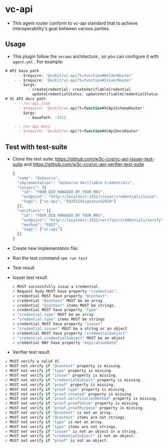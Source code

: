 # vc-api

- This agent router conform to vc-api standard that to achieve interoperability's goal between various parties.

## Usage

- This plugin follow the `veramo` architecture , so you can configure it with `agent.yml` . For example:

```jsx
# API base path
    - - $require: '@vckit/vc-api?t=function#HolderRouter'
    - - $require: '@vckit/vc-api?t=function#IssuerRouter'
        $args:
          - createCredential: createVerifiableCredential
            updateCredentialStatus: updateVerifiableCredentialStatus
# VC API docs path
    - - /vc-api.json
      - $require: '@vckit/vc-api?t=function#VCApiSchemaRouter'
        $args:
          - basePath: :3332

    - - /vc-api-docs
      - $require: '@vckit/vc-api?t=function#VCApiDocsRouter'
```

## Test with test-suite

- Clone the test suite: https://github.com/w3c-ccg/vc-api-issuer-test-suite and https://github.com/w3c-ccg/vc-api-verifier-test-suite
    
    ```jsx
    {
      "name": "GoSource",
      "implementation": "GoSource Verifiable Credentials",
      "issuers": [{
        "id": "YOUR_DID_MANAGED_BY_YOUR_MKS",
        "endpoint": "http://localhost:3332/issuer/credentials/issue",
        "tags": ["vc-api", "Ed25519Signature2020"]
      }],
      "verifiers": [{
        "id": "YOUR_DID_MANAGED_BY_YOUR_MKS",
        "endpoint": "http://localhost:3332/verifier/credentials/verify",
        "method": "POST",
        "tags": ["vc-api"]
      }]
    }
    ```
    
- Create new implementation file:

- Run the test command `npm run test`
- Test result
- Issuer test result
    
    ```jsx
    ✓ MUST successfully issue a credential.
    ✓ Request body MUST have property "credential".
    ✓ credential MUST have property "@context".
    ✓ credential "@context" MUST be an array.
    ✓ credential "@context" items MUST be strings.
    ✓ credential MUST have property "type"
    ✓ "credential.type" MUST be an array.
    ✓ "credential.type" items MUST be strings
    ✓ credential MUST have property "issuer"
    ✓ "credential.issuer" MUST be a string or an object
    ✓ credential MUST have property "credentialSubject"
    ✓ "credential.credentialSubject" MUST be an object
    ✓ credential MAY have property "expirationDate"
    ```
    
- Verifier test result

```jsx
✓ MUST verify a valid VC.
✓ MUST not verify if "@context" property is missing.
✓ MUST not verify if "type" property is missing.
✓ MUST not verify if "issuer" property is missing.
✓ MUST not verify if "credentialSubject" property is missing.
✓ MUST not verify if "proof" property is missing.
✓ MUST not verify if "proof.type" property is missing.
✓ MUST not verify if "proof.created" property is missing.
✓ MUST not verify if "proof.verificationMethod" property is missing.
✓ MUST not verify if "proof.proofValue" property is missing.
✓ MUST not verify if "proof.proofPurpose" property is missing.
✓ MUST not verify if "@context" is not an array.
✓ MUST not verify if "@context" items are not strings.
✓ MUST not verify if "type" is not an array.
✓ MUST not verify if "type" items are not strings.
✓ MUST not verify if "issuer" is not an object or a string.
✓ MUST not verify if "credentialSubject" is not an object.
✓ MUST not verify if "proof" is not an object.
```